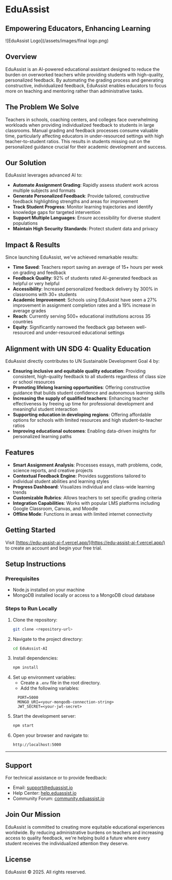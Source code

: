 # EduAssist

## Empowering Educators, Enhancing Learning

![EduAssist Logo](/assets/images/final logo.png)
## Overview

EduAssist is an AI-powered educational assistant designed to reduce the burden on overworked teachers while providing students with high-quality, personalized feedback. By automating the grading process and generating constructive, individualized feedback, EduAssist enables educators to focus more on teaching and mentoring rather than administrative tasks.

## The Problem We Solve

Teachers in schools, coaching centers, and colleges face overwhelming workloads when providing individualized feedback to students in large classrooms. Manual grading and feedback processes consume valuable time, particularly affecting educators in under-resourced settings with high teacher-to-student ratios. This results in students missing out on the personalized guidance crucial for their academic development and success.

## Our Solution

EduAssist leverages advanced AI to:

- **Automate Assignment Grading**: Rapidly assess student work across multiple subjects and formats
- **Generate Personalized Feedback**: Provide tailored, constructive feedback highlighting strengths and areas for improvement
- **Track Student Progress**: Monitor learning trajectories and identify knowledge gaps for targeted intervention
- **Support Multiple Languages**: Ensure accessibility for diverse student populations
- **Maintain High Security Standards**: Protect student data and privacy

## Impact & Results

Since launching EduAssist, we've achieved remarkable results:

- **Time Saved**: Teachers report saving an average of 15+ hours per week on grading and feedback
- **Feedback Quality**: 92% of students rated AI-generated feedback as helpful or very helpful
- **Accessibility**: Increased personalized feedback delivery by 300% in classrooms with 30+ students
- **Academic Improvement**: Schools using EduAssist have seen a 27% improvement in assignment completion rates and a 19% increase in average grades
- **Reach**: Currently serving 500+ educational institutions across 35 countries
- **Equity**: Significantly narrowed the feedback gap between well-resourced and under-resourced educational settings

## Alignment with UN SDG 4: Quality Education

EduAssist directly contributes to UN Sustainable Development Goal 4 by:

- **Ensuring inclusive and equitable quality education**: Providing consistent, high-quality feedback to all students regardless of class size or school resources
- **Promoting lifelong learning opportunities**: Offering constructive guidance that builds student confidence and autonomous learning skills
- **Increasing the supply of qualified teachers**: Enhancing teacher effectiveness by freeing up time for professional development and meaningful student interaction
- **Supporting education in developing regions**: Offering affordable options for schools with limited resources and high student-to-teacher ratios
- **Improving educational outcomes**: Enabling data-driven insights for personalized learning paths

## Features

- **Smart Assignment Analysis**: Processes essays, math problems, code, science reports, and creative projects
- **Contextual Feedback Engine**: Provides suggestions tailored to individual student abilities and learning styles
- **Progress Dashboard**: Visualizes individual and class-wide learning trends
- **Customizable Rubrics**: Allows teachers to set specific grading criteria
- **Integration Capabilities**: Works with popular LMS platforms including Google Classroom, Canvas, and Moodle
- **Offline Mode**: Functions in areas with limited internet connectivity

## Getting Started

Visit [https://edu-assist-ai-f.vercel.app/](https://edu-assist-ai-f.vercel.app/) to create an account and begin your free trial.

## Setup Instructions

### Prerequisites
- Node.js installed on your machine
- MongoDB installed locally or access to a MongoDB cloud database

### Steps to Run Locally
1. Clone the repository:
   ```bash
   git clone <repository-url>
   ```
2. Navigate to the project directory:
   ```bash
   cd EduAssist-AI
   ```
3. Install dependencies:
   ```bash
   npm install
   ```
4. Set up environment variables:
   - Create a `.env` file in the root directory.
   - Add the following variables:
   ```env
     PORT=5000
     MONGO_URI=<your-mongodb-connection-string>
     JWT_SECRET=<your-jwt-secret>
     ```
5. Start the development server:
   ```bash
   npm start
   ```
6. Open your browser and navigate to:
   ```
   http://localhost:5000
   ```

---


## Support

For technical assistance or to provide feedback:
- Email: support@eduassist.io
- Help Center: [help.eduassist.io](https://help.eduassist.io)
- Community Forum: [community.eduassist.io](https://community.eduassist.io)

## Join Our Mission

EduAssist is committed to creating more equitable educational experiences worldwide. By reducing administrative burdens on teachers and increasing access to quality feedback, we're helping build a future where every student receives the individualized attention they deserve.

## License

EduAssist © 2025. All rights reserved.
